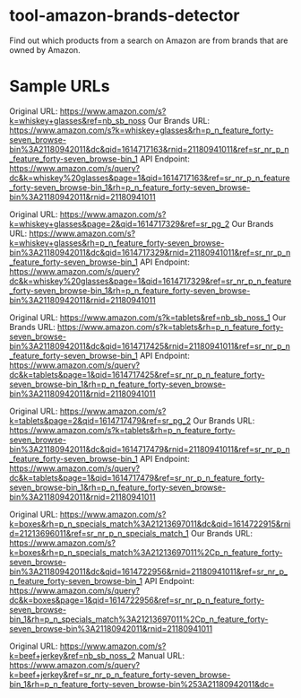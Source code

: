# tool-amazon-brands-detector
Find out which products from a search on Amazon are from brands that are owned by Amazon.


# Sample URLs

Original URL:   https://www.amazon.com/s?k=whiskey+glasses&ref=nb_sb_noss
Our Brands URL: https://www.amazon.com/s?k=whiskey+glasses&rh=p_n_feature_forty-seven_browse-bin%3A21180942011&dc&qid=1614717163&rnid=21180941011&ref=sr_nr_p_n_feature_forty-seven_browse-bin_1
API Endpoint:   https://www.amazon.com/s/query?dc&k=whiskey%20glasses&page=1&qid=1614717163&ref=sr_nr_p_n_feature_forty-seven_browse-bin_1&rh=p_n_feature_forty-seven_browse-bin%3A21180942011&rnid=21180941011


Original URL:   https://www.amazon.com/s?k=whiskey+glasses&page=2&qid=1614717329&ref=sr_pg_2
Our Brands URL: https://www.amazon.com/s?k=whiskey+glasses&rh=p_n_feature_forty-seven_browse-bin%3A21180942011&dc&qid=1614717329&rnid=21180941011&ref=sr_nr_p_n_feature_forty-seven_browse-bin_1
API Endpoint:   https://www.amazon.com/s/query?dc&k=whiskey%20glasses&page=1&qid=1614717329&ref=sr_nr_p_n_feature_forty-seven_browse-bin_1&rh=p_n_feature_forty-seven_browse-bin%3A21180942011&rnid=21180941011

Original URL:   https://www.amazon.com/s?k=tablets&ref=nb_sb_noss_1
Our Brands URL: https://www.amazon.com/s?k=tablets&rh=p_n_feature_forty-seven_browse-bin%3A21180942011&dc&qid=1614717425&rnid=21180941011&ref=sr_nr_p_n_feature_forty-seven_browse-bin_1
API Endpoint:   https://www.amazon.com/s/query?dc&k=tablets&page=1&qid=1614717425&ref=sr_nr_p_n_feature_forty-seven_browse-bin_1&rh=p_n_feature_forty-seven_browse-bin%3A21180942011&rnid=21180941011

Original URL:   https://www.amazon.com/s?k=tablets&page=2&qid=1614717479&ref=sr_pg_2
Our Brands URL: https://www.amazon.com/s?k=tablets&rh=p_n_feature_forty-seven_browse-bin%3A21180942011&dc&qid=1614717479&rnid=21180941011&ref=sr_nr_p_n_feature_forty-seven_browse-bin_1
API Endpoint: https://www.amazon.com/s/query?dc&k=tablets&page=1&qid=1614717479&ref=sr_nr_p_n_feature_forty-seven_browse-bin_1&rh=p_n_feature_forty-seven_browse-bin%3A21180942011&rnid=21180941011


Original URL: https://www.amazon.com/s?k=boxes&rh=p_n_specials_match%3A21213697011&dc&qid=1614722915&rnid=21213696011&ref=sr_nr_p_n_specials_match_1
Our Brands URL: https://www.amazon.com/s?k=boxes&rh=p_n_specials_match%3A21213697011%2Cp_n_feature_forty-seven_browse-bin%3A21180942011&dc&qid=1614722956&rnid=21180941011&ref=sr_nr_p_n_feature_forty-seven_browse-bin_1
API Endpoint: https://www.amazon.com/s/query?dc&k=boxes&page=1&qid=1614722956&ref=sr_nr_p_n_feature_forty-seven_browse-bin_1&rh=p_n_specials_match%3A21213697011%2Cp_n_feature_forty-seven_browse-bin%3A21180942011&rnid=21180941011


Original URL:   https://www.amazon.com/s?k=beef+jerkey&ref=nb_sb_noss_2
Manual URL:     https://www.amazon.com/s/query?k=beef+jerkey&ref=sr_nr_p_n_feature_forty-seven_browse-bin_1&rh=p_n_feature_forty-seven_browse-bin%253A21180942011&dc=